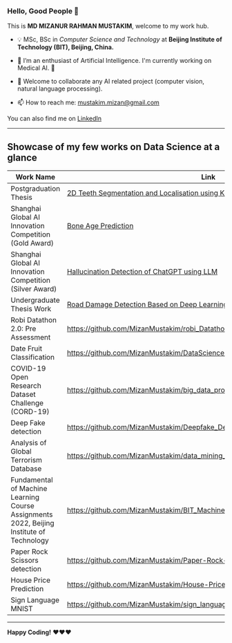 ### Hello, Good People 👋 

This is **MD MIZANUR RAHMAN MUSTAKIM**, welcome to my work hub.




<!--
**MizanMustakim/MizanMustakim** is a ✨ _special_ ✨ repository because its `README.md` (this file) appears on your GitHub profile.

Here are some ideas to get you started:-->

- :bulb: MSc, BSc in *Computer Science and Technology* at **Beijing Institute of Technology (BIT), Beijing, China.**

- 🔭 I’m an enthusiast of Artificial Intelligence. I'm currently working on Medical AI. :100:

- 👯 Welcome to collaborate any AI related project (computer vision, natural language processing).

- 📫 How to reach me: mustakim.mizan@gmail.com

You can also find me on [LinkedIn](https://www.linkedin.com/in/md-mizanur-rahman-mustakim/)

-----------------------------------------------------------------------------------------------
**Showcase of my few works on Data Science at a glance**
-----------------------------------------------------------------------------------------------
| Work Name | Link |
| --------------------------------------- | ---------------------------------------------------------------------------------------------- |
|Postgraduation Thesis|[2D Teeth Segmentation and Localisation using Kolmogorov-Arnold Network](https://github.com/MizanMustakim/DE-KAN)|
| Shanghai Global AI Innovation Competition (Gold Award)| [Bone Age Prediction](https://github.com/MizanMustakim/BoneAgePrediction) |
| Shanghai Global AI Innovation Competition (Silver Award)| [Hallucination Detection of ChatGPT using LLM](https://github.com/MizanMustakim/hallucinationDetection) |
| Undergraduate Thesis Work | [Road Damage Detection Based on Deep Learning](https://github.com/MizanMustakim/thesis_work) |
| Robi Datathon 2.0: Pre Assessment | https://github.com/MizanMustakim/robi_Datathon2.0_pre-assesment |
| Date Fruit Classification | https://github.com/MizanMustakim/DataScienceProject_6thSemesterBIT |
| COVID-19 Open Research Dataset Challenge (CORD-19) | https://github.com/MizanMustakim/big_data_processing_final_project |
| Deep Fake detection | https://github.com/MizanMustakim/Deepfake_Detection |
| Analysis of Global Terrorism Database | https://github.com/MizanMustakim/data_mining_project |
| Fundamental of Machine Learning Course Assignments 2022, Beijing Institute of Technology | https://github.com/MizanMustakim/BIT_Machine_Learning_Course_Assignments_2022 |
| Paper Rock Scissors detection | https://github.com/MizanMustakim/Paper-Rock-Scissors-detection-Deep_Learning |
| House Price Prediction | https://github.com/MizanMustakim/House-Price-ML-project |
| Sign Language MNIST | https://github.com/MizanMustakim/sign_language_mnist |
-------------------------------------------------------------------------------------------------

**Happy Coding!** ❤❤❤


<!-- 🌱 I’m currently learning ...

- 🤔 I’m looking for help with ... 

- 💬 Ask me about ...



- 😄 Pronouns: ...

- ⚡ Fun fact: ... -->

